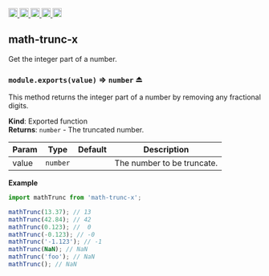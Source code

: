 <a href="https://travis-ci.org/Xotic750/math-trunc-x"
  title="Travis status">
<img
  src="https://travis-ci.org/Xotic750/math-trunc-x.svg?branch=master"
  alt="Travis status" height="18">
</a>
<a href="https://david-dm.org/Xotic750/math-trunc-x"
  title="Dependency status">
<img src="https://david-dm.org/Xotic750/math-trunc-x/status.svg"
  alt="Dependency status" height="18"/>
</a>
<a
  href="https://david-dm.org/Xotic750/math-trunc-x?type=dev"
  title="devDependency status">
<img src="https://david-dm.org/Xotic750/math-trunc-x/dev-status.svg"
  alt="devDependency status" height="18"/>
</a>
<a href="https://badge.fury.io/js/math-trunc-x"
  title="npm version">
<img src="https://badge.fury.io/js/math-trunc-x.svg"
  alt="npm version" height="18">
</a>
<a href="https://www.jsdelivr.com/package/npm/math-trunc-x"
  title="jsDelivr hits">
<img src="https://data.jsdelivr.com/v1/package/npm/math-trunc-x/badge?style=rounded"
  alt="jsDelivr hits" height="18">
</a>

<a name="module_math-trunc-x"></a>

## math-trunc-x

Get the integer part of a number.

<a name="exp_module_math-trunc-x--module.exports"></a>

### `module.exports(value)` ⇒ <code>number</code> ⏏

This method returns the integer part of a number by removing any fractional digits.

**Kind**: Exported function  
**Returns**: <code>number</code> - The truncated number.

| Param | Type                | Default | Description                |
| ----- | ------------------- | ------- | -------------------------- |
| value | <code>number</code> |         | The number to be truncate. |

**Example**

```js
import mathTrunc from 'math-trunc-x';

mathTrunc(13.37); // 13
mathTrunc(42.84); // 42
mathTrunc(0.123); //  0
mathTrunc(-0.123); // -0
mathTrunc('-1.123'); // -1
mathTrunc(NaN); // NaN
mathTrunc('foo'); // NaN
mathTrunc(); // NaN
```
